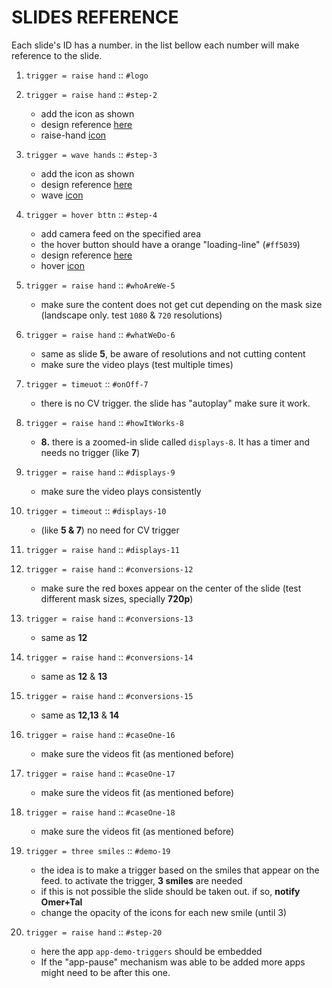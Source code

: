 # SLIDES REFERENCE

Each slide's ID has a number. in the list bellow each number will make reference to the slide.

1. `trigger = raise hand` :: `#logo`

1. `trigger = raise hand` :: `#step-2`
   - add the icon as shown
   - design reference [here](01.jpg)
   - raise-hand [icon](assets/raisehand.svg) 

1. `trigger = wave hands` :: `#step-3`
   - add the icon as shown
   - design reference [here](02.jpg)
   - wave [icon](assets/wave.svg)

1. `trigger = hover bttn`  :: `#step-4`
   - add camera feed on the specified area
   - the hover button should have a orange "loading-line" (`#ff5039`)
   - design reference [here](03.jpg)
   - hover [icon](assets/hover.svg)

1. `trigger = raise hand`  :: `#whoAreWe-5`
   - make sure the content does not get cut depending on the mask size (landscape only. test `1080` & `720` resolutions)

1. `trigger = raise hand`  :: `#whatWeDo-6`
   - same as slide **5**, be aware of resolutions and not cutting content
   - make sure the video plays (test multiple times)

1. `trigger = timeuot`  :: `#onOff-7`
   - there is no CV trigger. the slide has "autoplay" make sure it work.

1. `trigger = raise hand`  :: `#howItWorks-8`
   - **8.**  there is a zoomed-in slide called `displays-8`. It has a timer and needs no trigger (like **7**)

1. `trigger = raise hand`  :: `#displays-9`
   - make sure the video plays consistently

1. `trigger = timeout`  :: `#displays-10`
   - (like **5 & 7**) no need for CV trigger

1. `trigger = raise hand`  :: `#displays-11`

1. `trigger = raise hand`  :: `#conversions-12`
   - make sure the red boxes appear on the center of the slide (test different mask sizes, specially **720p**)

1. `trigger = raise hand`  :: `#conversions-13`
   - same as **12**

1. `trigger = raise hand`  :: `#conversions-14`
   - same as **12** & **13**

1. `trigger = raise hand`  :: `#conversions-15`
   - same as **12,13** & **14**

1. `trigger = raise hand`  :: `#caseOne-16`
   - make sure the videos fit (as mentioned before)

1. `trigger = raise hand`  :: `#caseOne-17`
   - make sure the videos fit (as mentioned before)

1. `trigger = raise hand`  :: `#caseOne-18`
   - make sure the videos fit (as mentioned before)

1. `trigger = three smiles`  :: `#demo-19`
   - the idea is to make a trigger based on the smiles that appear on the feed. to activate the trigger, **3 smiles** are needed
   - if this is not possible the slide should be taken out. if so, **notify Omer+Tal**
   - change the opacity of the icons for each new smile (until 3)

1. `trigger = raise hand`  :: `#step-20`
   - here the app `app-demo-triggers` should be embedded
   - If the "app-pause" mechanism was able to be added more apps might need to be after this one.
